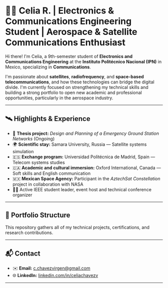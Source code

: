 # 👩‍🚀 Celia R. | Electronics & Communications Engineering Student | Aerospace & Satellite Communications Enthusiast

Hi there! I'm Celia, a 9th-semester student of **Electronics and Communications Engineering** at the **Instituto Politécnico Nacional (IPN)** in Mexico, specializing in **Communications**.

I'm passionate about **satellites**, **radiofrequency**, and **space-based telecommunications**, and how these technologies can bridge the digital divide. I'm currently focused on strengthening my technical skills and building a strong portfolio to open new academic and professional opportunities, particularly in the aerospace industry.

---

## 🛰️ Highlights & Experience

- 📡 **Thesis project:** *Design and Planning of a Emergency Ground Station Networks* (Ongoing)
- 🌍 **Scientific stay:** Samara University, Russia — Satellite systems simulation
- 🇪🇸 **Exchange program:** Universidad Politécnica de Madrid, Spain — Telecom systems studies
- 🇨🇦 **Academic and cultural immersion:** Oxford International, Canada — Soft skills and English communication
- 🇲🇽 **Mexican Space Agency:** Participant in the *AztechSat Constellation* project in collaboration with NASA
- 👩‍🏫 Active IEEE student leader, event host and technical conference organizer

---

## 🔧 Portfolio Structure

This repository gathers all of my technical projects, certifications, and research contributions.

---

## 📬 Contact

- ✉️ **Email:** c.chavezvirgen@gmail.com  
- 🌐 **LinkedIn:** [linkedin.com/in/celiachavezv](https://www.linkedin.com/)

---

